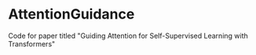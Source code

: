 # AttentionGuidance
Code for paper titled "Guiding Attention for Self-Supervised Learning with Transformers"
